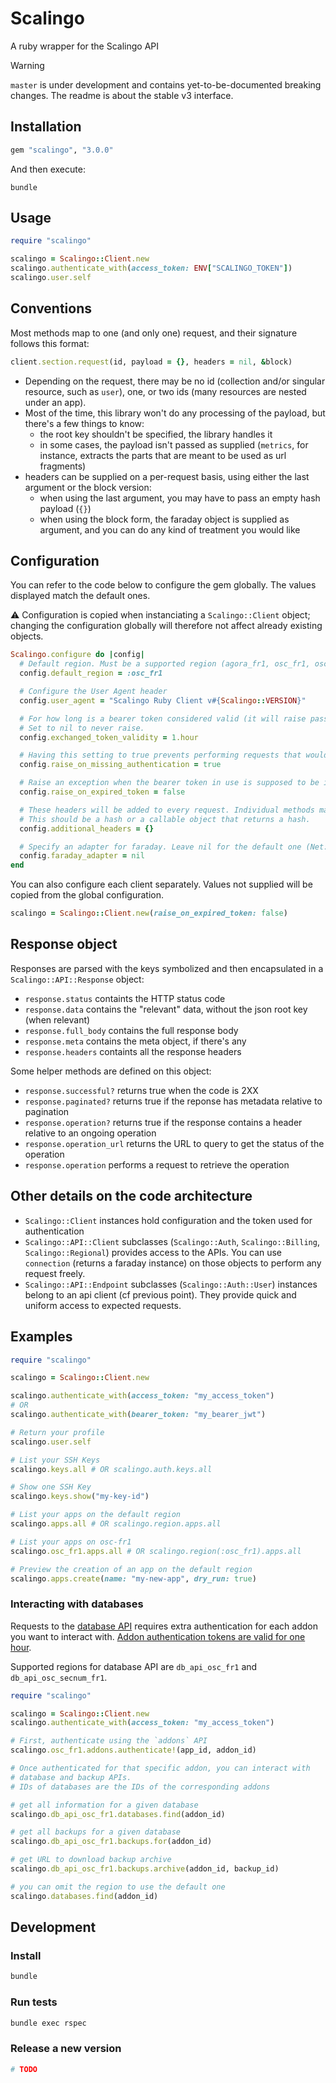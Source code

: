 # Scalingo

A ruby wrapper for the Scalingo API

> [!WARNING]
> `master` is under development and contains yet-to-be-documented breaking changes. The readme is about the stable v3 interface.

## Installation

```ruby
gem "scalingo", "3.0.0"
```

And then execute:

```
bundle
```

## Usage

```ruby
require "scalingo"

scalingo = Scalingo::Client.new
scalingo.authenticate_with(access_token: ENV["SCALINGO_TOKEN"])
scalingo.user.self
```

## Conventions

Most methods map to one (and only one) request, and their signature follows this format:

```ruby
client.section.request(id, payload = {}, headers = nil, &block)
```

* Depending on the request, there may be no id (collection and/or singular resource, such as `user`), one, or two ids (many resources are nested under an app).
* Most of the time, this library won't do any processing of the payload, but there's a few things to know:
  * the root key shouldn't be specified, the library handles it
  * in some cases, the payload isn't passed as supplied (`metrics`, for instance, extracts the parts that are meant to be used as url fragments)
* headers can be supplied on a per-request basis, using either the last argument or the block version:
  * when using the last argument, you may have to pass an empty hash payload (`{}`)
  * when using the block form, the faraday object is supplied as argument, and you can do any kind of treatment you would like

## Configuration

You can refer to the code below to configure the gem globally.
The values displayed match the default ones.

:warning: Configuration is copied when instanciating a `Scalingo::Client` object;
changing the configuration globally will therefore not affect already existing objects.

```ruby
Scalingo.configure do |config|
  # Default region. Must be a supported region (agora_fr1, osc_fr1, osc_secnum_fr1)
  config.default_region = :osc_fr1

  # Configure the User Agent header
  config.user_agent = "Scalingo Ruby Client v#{Scalingo::VERSION}"

  # For how long is a bearer token considered valid (it will raise passed this delay).
  # Set to nil to never raise.
  config.exchanged_token_validity = 1.hour

  # Having this setting to true prevents performing requests that would fail due to lack of authentication headers.
  config.raise_on_missing_authentication = true

  # Raise an exception when the bearer token in use is supposed to be invalid
  config.raise_on_expired_token = false

  # These headers will be added to every request. Individual methods may override them.
  # This should be a hash or a callable object that returns a hash.
  config.additional_headers = {}

  # Specify an adapter for faraday. Leave nil for the default one (Net::HTTP)
  config.faraday_adapter = nil
end
```

You can also configure each client separately.
Values not supplied will be copied from the global configuration.

```ruby
scalingo = Scalingo::Client.new(raise_on_expired_token: false)
```

## Response object

Responses are parsed with the keys symbolized and then encapsulated in a `Scalingo::API::Response` object:

* `response.status` containts the HTTP status code
* `response.data` contains the "relevant" data, without the json root key (when relevant)
* `response.full_body` contains the full response body
* `response.meta` contains the meta object, if there's any
* `response.headers` containts all the response headers

Some helper methods are defined on this object:
* `response.successful?` returns true when the code is 2XX
* `response.paginated?` returns true if the reponse has metadata relative to pagination
* `response.operation?` returns true if the response contains a header relative to an ongoing operation
* `response.operation_url` returns the URL to query to get the status of the operation
* `response.operation` performs a request to retrieve the operation

## Other details on the code architecture

* `Scalingo::Client` instances hold configuration and the token used for authentication
* `Scalingo::API::Client` subclasses (`Scalingo::Auth`, `Scalingo::Billing`, `Scalingo::Regional`) provides access to the APIs.
You can use `connection` (returns a faraday instance) on those objects to perform any request freely.
* `Scalingo::API::Endpoint` subclasses (`Scalingo::Auth::User`) instances belong to an api client (cf previous point).
They provide quick and uniform access to expected requests.

## Examples

```ruby
require "scalingo"

scalingo = Scalingo::Client.new

scalingo.authenticate_with(access_token: "my_access_token")
# OR
scalingo.authenticate_with(bearer_token: "my_bearer_jwt")

# Return your profile
scalingo.user.self

# List your SSH Keys
scalingo.keys.all # OR scalingo.auth.keys.all

# Show one SSH Key
scalingo.keys.show("my-key-id")

# List your apps on the default region
scalingo.apps.all # OR scalingo.region.apps.all

# List your apps on osc-fr1
scalingo.osc_fr1.apps.all # OR scalingo.region(:osc_fr1).apps.all

# Preview the creation of an app on the default region
scalingo.apps.create(name: "my-new-app", dry_run: true)
```

### Interacting with databases

Requests to the [database API](https://developers.scalingo.com/databases/) requires
extra authentication for each addon you want to interact with. [Addon authentication
tokens are valid for one hour](https://developers.scalingo.com/addons#get-addon-token).

Supported regions for database API are `db_api_osc_fr1` and `db_api_osc_secnum_fr1`.

```ruby
require "scalingo"

scalingo = Scalingo::Client.new
scalingo.authenticate_with(access_token: "my_access_token")

# First, authenticate using the `addons` API
scalingo.osc_fr1.addons.authenticate!(app_id, addon_id)

# Once authenticated for that specific addon, you can interact with
# database and backup APIs.
# IDs of databases are the IDs of the corresponding addons

# get all information for a given database
scalingo.db_api_osc_fr1.databases.find(addon_id)

# get all backups for a given database
scalingo.db_api_osc_fr1.backups.for(addon_id)

# get URL to download backup archive
scalingo.db_api_osc_fr1.backups.archive(addon_id, backup_id)

# you can omit the region to use the default one
scalingo.databases.find(addon_id)

```

## Development

### Install

```bash
bundle
```

### Run tests

```bash
bundle exec rspec
```

### Release a new version

```bash
# TODO
```
